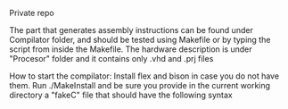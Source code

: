 Private repo

The part that generates assembly instructions can be found under Compilator folder, and should be tested using Makefile or by typing the script from inside the Makefile.
The hardware description is under "Procesor" folder and it contains only  .vhd and .prj files



How to start the compilator:
Install flex and bison in case you do not have them.
Run ./MakeInstall and be sure you provide in the current working directory a "fakeC" file that should have the following syntax
